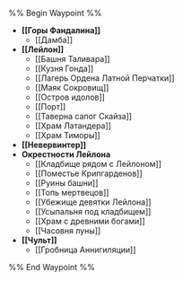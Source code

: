 %% Begin Waypoint %%
- **[[Горы Фандалина]]**
	- [[Дамба]]
- **[[Лейлон]]**
	- [[Башня Таливара]]
	- [[Кузня Гонда]]
	- [[Лагерь Ордена Латной Перчатки]]
	- [[Маяк Сокровищ]]
	- [[Остров идолов]]
	- [[Порт]]
	- [[Таверна сапог Скайза]]
	- [[Храм Латандера]]
	- [[Храм Тиморы]]
- **[[Невервинтер]]**
- **Окрестности Лейлона**
	- [[Кладбище рядом с Лейлоном]]
	- [[Поместье Крипгарденов]]
	- [[Руины башни]]
	- [[Топь мертвецов]]
	- [[Убежище девятки Лейлона]]
	- [[Усыпальня под кладбищем]]
	- [[Храм с древними богами]]
	- [[Часовня луны]]
- **[[Чульт]]**
	- [[Гробница Аннигиляции]]

%% End Waypoint %%